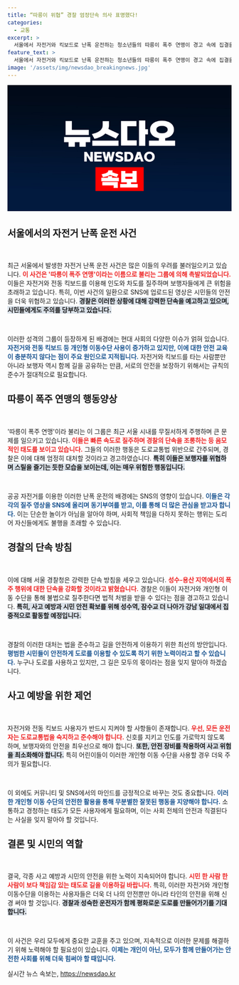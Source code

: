 ```yaml
---
title: “따릉이 위협” 경찰 엄정단속 의사 표명했다!
categories:
  - 교통
excerpt: >
  서울에서 자전거와 킥보드로 난폭 운전하는 청소년들의 따릉이 폭주 연맹이 경고 속에 집결을 예고했습니다. 자극적인 영상으로 시민을 위협하는 이들의 행위, 경찰 단속이 예고된 가운데 그들의 속내는 무엇일까요?
feature_text: >
  서울에서 자전거와 킥보드로 난폭 운전하는 청소년들의 따릉이 폭주 연맹이 경고 속에 집결을 예고했습니다. 자극적인 영상으로 시민을 위협하는 이들의 행위, 경찰 단속이 예고된 가운데 그들의 속내는 무엇일까요?
image: '/assets/img/newsdao_breakingnews.jpg'
---
```


<p><img src="/assets/img/newsdao_breakingnews.jpg" alt="pcversion 속보" /></p>

<h2 data-ke-size="size26">서울에서의 자전거 난폭 운전 사건</h2>

<p data-ke-size="size16">&nbsp;</p>

<p>최근 서울에서 발생한 자전거 난폭 운전 사건은 많은 이들의 우려를 불러일으키고 있습니다. <b><span style="color: #ee2323;">이 사건은 '따릉이 폭주 연맹'이라는 이름으로 불리는 그룹에 의해 촉발되었습니다.</span></b> 이들은 자전거와 전동 킥보드를 이용해 인도와 차도를 질주하며 보행자들에게 큰 위험을 초래하고 있습니다. 특히, 이번 사건의 일환으로 SNS에 업로드된 영상은 시민들의 안전을 더욱 위협하고 있습니다. <b><span style="background-color: #21538527;">경찰은 이러한 상황에 대해 강력한 단속을 예고하고 있으며, 시민들에게도 주의를 당부하고 있습니다.</span></b></p>

<p data-ke-size="size16">&nbsp;</p>

<p>이러한 성격의 그룹이 등장하게 된 배경에는 현대 사회의 다양한 이슈가 얽혀 있습니다. <b><span style="color: #1a5490;">자전거와 전동 킥보드 등 개인형 이동수단 사용이 증가하고 있지만, 이에 대한 안전 교육이 충분하지 않다는 점이 주요 원인으로 지적됩니다.</span></b> 자전거와 킥보드를 타는 사람뿐만 아니라 보행자 역시 함께 길을 공유하는 만큼, 서로의 안전을 보장하기 위해서는 규칙의 준수가 절대적으로 필요합니다.</p>

<h2 data-ke-size="size26">따릉이 폭주 연맹의 행동양상</h2>

<p data-ke-size="size16">&nbsp;</p>

<p>'따릉이 폭주 연맹'이라 불리는 이 그룹은 최근 서울 시내를 무질서하게 주행하며 큰 문제를 일으키고 있습니다. <b><span style="color: #ee2323;">이들은 빠른 속도로 질주하며 경찰의 단속을 조롱하는 등 음모적인 태도를 보이고 있습니다.</span></b> 그들의 이러한 행동은 도로교통법 위반으로 간주되며, 경찰은 이에 대해 엄정히 대처할 것이라고 경고하였습니다. <b><span style="background-color: #21538527;">특히 이들은 보행자를 위협하며 스릴을 즐기는 듯한 모습을 보이는데, 이는 매우 위험한 행동입니다.</span></b></p>

<p data-ke-size="size16">&nbsp;</p>

<p>공공 자전거를 이용한 이러한 난폭 운전의 배경에는 SNS의 영향이 있습니다. <b><span style="color: #1a5490;">이들은 각각의 질주 영상을 SNS에 올리며 동기부여를 받고, 이를 통해 더 많은 관심을 받고자 합니다.</span></b> 이는 단순한 놀이가 아님을 알아야 하며, 사회적 책임을 다하지 못하는 행위는 도리어 자신들에게도 불행을 초래할 수 있습니다.</p>

<h2 data-ke-size="size26">경찰의 단속 방침</h2>

<p data-ke-size="size16">&nbsp;</p>

<p>이에 대해 서울 경찰청은 강력한 단속 방침을 세우고 있습니다. <b><span style="color: #ee2323;">성수-용산 지역에서의 폭주 행위에 대한 단속을 강화할 것이라고 밝혔습니다.</span></b> 경찰은 이들이 자전거와 개인형 이동 수단을 통해 불법으로 질주한다면 법적 처벌을 받을 수 있다는 점을 경고하고 있습니다. <b><span style="background-color: #21538527;">특히, 사고 예방과 시민 안전 확보를 위해 성수역, 잠수교 더 나아가 강남 일대에서 집중적으로 활동할 예정입니다.</span></b></p>

<p data-ke-size="size16">&nbsp;</p>

<p>경찰의 이러한 대처는 법을 준수하고 길을 안전하게 이용하기 위한 최선의 방안입니다. <b><span style="color: #1a5490;">평범한 시민들이 안전하게 도로를 이용할 수 있도록 하기 위한 노력이라고 할 수 있습니다.</span></b> 누구나 도로를 사용하고 있지만, 그 길은 모두의 몫이라는 점을 잊지 말아야 하겠습니다.</p>

<h2 data-ke-size="size26">사고 예방을 위한 제언</h2>

<p data-ke-size="size16">&nbsp;</p>

<p>자전거와 전동 킥보드 사용자가 반드시 지켜야 할 사항들이 존재합니다. <b><span style="color: #ee2323;">우선, 모든 운전자는 도로교통법을 숙지하고 준수해야 합니다.</span></b> 신호를 지키고 인도를 가로막지 않도록 하며, 보행자와의 안전을 최우선으로 해야 합니다. <b><span style="background-color: #21538527;">또한, 안전 장비를 착용하여 사고 위험을 최소화해야 합니다.</span></b> 특히 어린이들이 이러한 개인형 이동 수단을 사용할 경우 더욱 주의가 필요합니다.</p>

<p data-ke-size="size16">&nbsp;</p>

<p>이 외에도 커뮤니티 및 SNS에서의 마인드를 긍정적으로 바꾸는 것도 중요합니다. <b><span style="color: #1a5490;">이러한 개인형 이동 수단의 안전한 활용을 통해 무분별한 잘못된 행동을 지양해야 합니다.</span></b> 소통하고 경청하는 태도가 모든 사용자에게 필요하며, 이는 사회 전체의 안전과 직결된다는 사실을 잊지 말아야 할 것입니다.</p>

<h2 data-ke-size="size26">결론 및 시민의 역할</h2>

<p data-ke-size="size16">&nbsp;</p>

<p>결국, 각종 사고 예방과 시민의 안전을 위한 노력이 지속되어야 합니다. <b><span style="color: #ee2323;">시민 한 사람 한 사람이 보다 책임감 있는 태도로 길을 이용하길 바랍니다.</span></b> 특히, 이러한 자전거와 개인형 이동수단을 이용하는 사용자들은 더욱 더 나의 안전뿐만 아니라 타인의 안전을 위해 신경 써야 할 것입니다. <b><span style="background-color: #21538527;">경찰과 성숙한 운전자가 함께 평화로운 도로를 만들어가기를 기대합니다.</span></b></p>

<p data-ke-size="size16">&nbsp;</p>

<p>이 사건은 우리 모두에게 중요한 교훈을 주고 있으며, 지속적으로 이러한 문제를 해결하기 위해 노력해야 할 필요성이 있습니다. <b><span style="color: #1a5490;">이제는 개인이 아닌, 모두가 함께 만들어가는 안전한 사회를 위해 더욱 힘써야 할 때입니다.</span></b></p>
실시간 뉴스 속보는, <a href="https://newsdao.kr" rel="dofollow">https://newsdao.kr</a>


